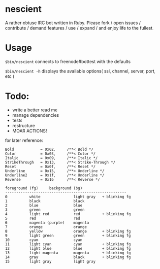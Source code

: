 nescient
========

A rather obtuse IRC bot written in Ruby.
Please fork / open issues / contribute / demand features / use / expand / and enjoy life to the fullest.

# Usage

`$bin/nescient` connects to freenode#bottest with the defaults

`$bin/nescient -h` displays the available options( ssl, channel, server, port, etc )

# Todo:
* write a better read me
* manage dependencies
* tests
* restructure
* MOAR ACTIONS!


for later reference:
```
Bold            = 0x02,     /**< Bold */
Color           = 0x03,     /**< Color */
Italic          = 0x09,     /**< Italic */
StrikeThrough   = 0x13,     /**< Strike-Through */
Reset           = 0x0f,     /**< Reset */
Underline       = 0x15,     /**< Underline */
Underline2      = 0x1f,     /**< Underline */
Reverse         = 0x16      /**< Reverse */

foreground (fg)     background (bg)
-------------------------------------------------------
0          white               light gray   + blinking fg
1          black               black
2          blue                blue
3          green               green
4          light red           red          + blinking fg
5          red                 red
6          magenta (purple)    magenta
7          orange              orange
8          yellow              orange       + blinking fg
9          light green         green        + blinking fg
10         cyan                cyan
11         light cyan          cyan         + blinking fg
12         light blue          blue         + blinking fg
13         light magenta       magenta      + blinking fg
14         gray                black        + blinking fg
15         light gray          light gray
```
